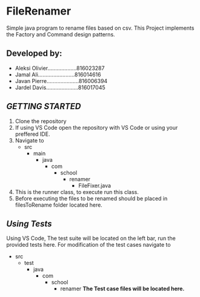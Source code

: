 # FileRenamer
Simple java program to rename files based on csv.
This Project implements the Factory and Command design patterns.

## Developed by:           
- Aleksi Olivier...................816023287
- Jamal Ali........................816014616
- Javan Pierre.....................816006394
- Jardel Davis.....................816017045


## *GETTING STARTED*
1. Clone the repository
3. If using VS Code open the repository with VS Code or using your preffered IDE.
2. Navigate to 
   - src
     - main
       - java
         - com
           - school
             - renamer
               - FileFixer.java
3. This is the runner class, to execute run this class.
4. Before executing the files to be renamed should be placed in filesToRename folder located here.

## *Using Tests*
Using VS Code, The test suite will be located on the left bar, run the provided tests here. For modification of the test cases navigate to
- src
  - test
    - java
      - com 
        - school
          - renamer 
**The Test case files will be located here.**
